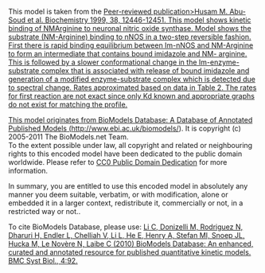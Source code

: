 This model is taken from the <a href = "http://www.ncbi.nlm.nih.gov/entrez/que
ry.fcgi?cmd=retrieve&db=pubmed&list_uids=7559438&dopt=Abstract">Peer-reviewed
publication>Husam M. Abu-Soud et al. Biochemistry 1999, 38, 12446-12451. This
model shows kinetic binding of NMArginine to neuronal nitric oxide synthase.
Model shows the substrate (NM-Arginine) binding to nNOS in a two-step
reversible fashion. First there is rapid binding equilibrium between Im-nNOS
and NM-Arginine to form an intermediate that contains bound imidazole and NM-
arginine. This is followed by a slower conformational change in the Im-enzyme-
substrate complex that is associated with release of bound imidazole and
generation of a modified enzyme-substrate complex which is detected due to
spectral change. Rates approximated based on data in Table 2. The rates for
first reaction are not exact since only Kd known and appropriate graphs do not
exist for matching the profile.

This model originates from BioModels Database: A Database of Annotated
Published Models (http://www.ebi.ac.uk/biomodels/). It is copyright (c)
2005-2011 The BioModels.net Team.  
To the extent possible under law, all copyright and related or neighbouring
rights to this encoded model have been dedicated to the public domain
worldwide. Please refer to [CC0 Public Domain
Dedication](http://creativecommons.org/publicdomain/zero/1.0/) for more
information.

In summary, you are entitled to use this encoded model in absolutely any
manner you deem suitable, verbatim, or with modification, alone or embedded it
in a larger context, redistribute it, commercially or not, in a restricted way
or not..  
  
To cite BioModels Database, please use: [Li C, Donizelli M, Rodriguez N,
Dharuri H, Endler L, Chelliah V, Li L, He E, Henry A, Stefan MI, Snoep JL,
Hucka M, Le Novère N, Laibe C (2010) BioModels Database: An enhanced, curated
and annotated resource for published quantitative kinetic models. BMC Syst
Biol., 4:92.](http://www.ncbi.nlm.nih.gov/pubmed/20587024)

